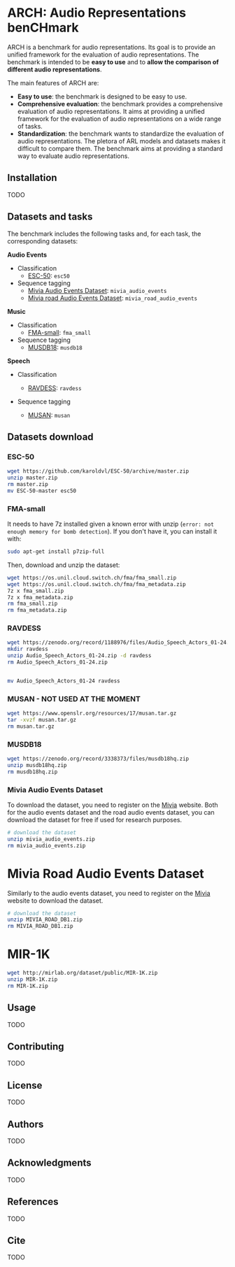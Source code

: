 # ARCH: Audio Representations benCHmark

ARCH is a benchmark for audio representations. Its goal is to provide an unified framework for the evaluation of audio representations.
The benchmark is intended to be **easy to use** and to **allow the comparison of different audio representations**.

The main features of ARCH are:
- **Easy to use**: the benchmark is designed to be easy to use.
- **Comprehensive evaluation**: the benchmark provides a comprehensive evaluation of audio representations. It aims at providing a unified framework for the evaluation of audio representations on a wide range of tasks.
- **Standardization**: the benchmark wants to standardize the evaluation of audio representations. The pletora of ARL models and datasets makes it difficult to compare them. The benchmark aims at providing a standard way to evaluate audio representations.

## Installation

TODO

## Datasets and tasks

The benchmark includes the following tasks and, for each task, the corresponding datasets:

**Audio Events**

- Classification
    - [ESC-50](https://github.com/karolpiczak/ESC-50): `esc50`
- Sequence tagging
    - [Mivia Audio Events Dataset](https://mivigdowna.unisa.it/datasets/audio-analysis/mivia-audio-events/): `mivia_audio_events`
    - [Mivia road Audio Events Dataset](https://mivia.unisa.it/datasets/audio-analysis/mivia-road-audio-events-data-set/): `mivia_road_audio_events`


**Music**

- Classification
    - [FMA-small](https://github.com/mdeff/fma): `fma_small`
- Sequence tagging
    - [MUSDB18](https://sigsep.github.io/datasets/musdb.html): `musdb18`


**Speech**
- Classification
    - [RAVDESS](https://zenodo.org/record/1188976): `ravdess`

- Sequence tagging
    - [MUSAN](https://www.openslr.org/17/): `musan`


## Datasets download

### ESC-50
```bash
wget https://github.com/karoldvl/ESC-50/archive/master.zip
unzip master.zip
rm master.zip
mv ESC-50-master esc50
```

### FMA-small
It needs to have 7z installed given a known error with unzip (`error: not enough memory for bomb detection`). If you don't have it, you can install it with:
```bash
sudo apt-get install p7zip-full
```

Then, download and unzip the dataset:
```bash
wget https://os.unil.cloud.switch.ch/fma/fma_small.zip
wget https://os.unil.cloud.switch.ch/fma/fma_metadata.zip
7z x fma_small.zip
7z x fma_metadata.zip
rm fma_small.zip
rm fma_metadata.zip
```

### RAVDESS
```bash
wget https://zenodo.org/record/1188976/files/Audio_Speech_Actors_01-24.zip
mkdir ravdess
unzip Audio_Speech_Actors_01-24.zip -d ravdess
rm Audio_Speech_Actors_01-24.zip


mv Audio_Speech_Actors_01-24 ravdess
```

### MUSAN - NOT USED AT THE MOMENT

```bash
wget https://www.openslr.org/resources/17/musan.tar.gz
tar -xvzf musan.tar.gz
rm musan.tar.gz
```

### MUSDB18

```bash
wget https://zenodo.org/record/3338373/files/musdb18hq.zip
unzip musdb18hq.zip
rm musdb18hq.zip
```

### Mivia Audio Events Dataset

To download the dataset, you need to register on the [Mivia](https://mivia.unisa.it/) website. Both for the audio events dataset and the road audio events dataset, you can download the dataset for free if used for research purposes.

```bash
# download the dataset
unzip mivia_audio_events.zip
rm mivia_audio_events.zip
```

# Mivia Road Audio Events Dataset

Similarly to the audio events dataset, you need to register on the [Mivia](https://mivia.unisa.it/) website to download the dataset.

```bash
# download the dataset
unzip MIVIA_ROAD_DB1.zip
rm MIVIA_ROAD_DB1.zip
```

# MIR-1K

```bash
wget http://mirlab.org/dataset/public/MIR-1K.zip
unzip MIR-1K.zip
rm MIR-1K.zip
```


## Usage

TODO

## Contributing

TODO

## License

TODO

## Authors

TODO

## Acknowledgments

TODO

## References

TODO

## Cite

TODO
